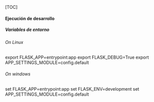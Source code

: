 [TOC]

#### Ejecución de desarrollo
##### Variables de entorno

###### *On Linux*
export FLASK_APP=entrypoint:app
export FLASK_DEBUG=True
export APP_SETTINGS_MODULE=config.default

###### *On windows*
set FLASK_APP=entrypoint:app
set FLASK_ENV=development
set APP_SETTINGS_MODULE=config.default
